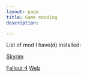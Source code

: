 ```yaml
---
layout: page
title: Game modding
description:

---
```


List of mod I have(d) installed:

[Skyrim](https://github.com/animalizers/anii/blob/master/gamemod/tesv-skyrim.csv)

[Fallout 4](https://github.com/animalizers/anii/blob/master/gamemod/fallout4.csv) [Web](/fo4.html)